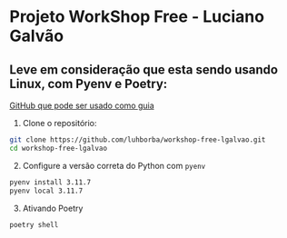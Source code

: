 # Projeto WorkShop Free - Luciano Galvão

## Leve em consideração que esta sendo usando Linux, com Pyenv e Poetry:
[GitHub que pode ser usado como guia](https://github.com/luhborba/Wsl-Pyenv-Poetry)

1. Clone o repositório:
```bash
git clone https://github.com/luhborba/workshop-free-lgalvao.git
cd workshop-free-lgalvao
```

2. Configure a versão correta do Python com `pyenv`
```bash
pyenv install 3.11.7
pyenv local 3.11.7
```

3. Ativando Poetry
```bash
poetry shell
```